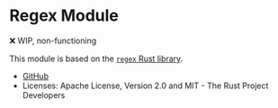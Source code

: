 # Regex Module

❌ WIP, non-functioning

This module is based on the [`regex` Rust library](https://docs.rs/regex).

- [GitHub](https://github.com/rust-lang/regex)
- Licenses: Apache License, Version 2.0 and MIT - The Rust Project Developers
